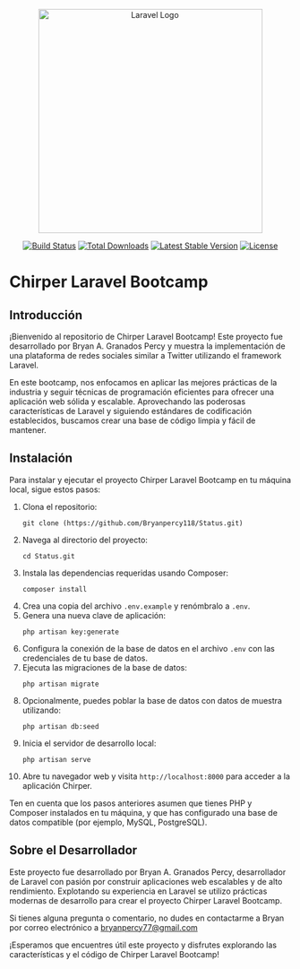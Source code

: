 <p align="center"><a href="https://laravel.com" target="_blank"><img src="https://raw.githubusercontent.com/laravel/art/master/logo-lockup/5%20SVG/2%20CMYK/1%20Full%20Color/laravel-logolockup-cmyk-red.svg" width="400" alt="Laravel Logo"></a></p>

<p align="center">
<a href="https://github.com/laravel/framework/actions"><img src="https://github.com/laravel/framework/workflows/tests/badge.svg" alt="Build Status"></a>
<a href="https://packagist.org/packages/laravel/framework"><img src="https://img.shields.io/packagist/dt/laravel/framework" alt="Total Downloads"></a>
<a href="https://packagist.org/packages/laravel/framework"><img src="https://img.shields.io/packagist/v/laravel/framework" alt="Latest Stable Version"></a>
<a href="https://packagist.org/packages/laravel/framework"><img src="https://img.shields.io/packagist/l/laravel/framework" alt="License"></a>
</p>

# Chirper Laravel Bootcamp

## Introducción

¡Bienvenido al repositorio de Chirper Laravel Bootcamp! Este proyecto fue desarrollado por Bryan A. Granados Percy y muestra la implementación de una plataforma de redes sociales similar a Twitter utilizando el framework Laravel.

En este bootcamp, nos enfocamos en aplicar las mejores prácticas de la industria y seguir técnicas de programación eficientes para ofrecer una aplicación web sólida y escalable. Aprovechando las poderosas características de Laravel y siguiendo estándares de codificación establecidos, buscamos crear una base de código limpia y fácil de mantener.

## Instalación

Para instalar y ejecutar el proyecto Chirper Laravel Bootcamp en tu máquina local, sigue estos pasos:

1. Clona el repositorio:
   ```
   git clone (https://github.com/Bryanpercy118/Status.git)
   ```
2. Navega al directorio del proyecto:
   ```
   cd Status.git
   ```
3. Instala las dependencias requeridas usando Composer:
   ```
   composer install
   ```
4. Crea una copia del archivo `.env.example` y renómbralo a `.env`.
5. Genera una nueva clave de aplicación:
   ```
   php artisan key:generate
   ```
6. Configura la conexión de la base de datos en el archivo `.env` con las credenciales de tu base de datos.
7. Ejecuta las migraciones de la base de datos:
   ```
   php artisan migrate
   ```
8. Opcionalmente, puedes poblar la base de datos con datos de muestra utilizando:
   ```
   php artisan db:seed
   ```
9. Inicia el servidor de desarrollo local:
   ```
   php artisan serve
   ```
10. Abre tu navegador web y visita `http://localhost:8000` para acceder a la aplicación Chirper.

Ten en cuenta que los pasos anteriores asumen que tienes PHP y Composer instalados en tu máquina, y que has configurado una base de datos compatible (por ejemplo, MySQL, PostgreSQL).

## Sobre el Desarrollador

Este proyecto fue desarrollado por Bryan A. Granados Percy, desarrollador de Laravel con pasión por construir aplicaciones web escalables y de alto rendimiento. Explotando su experiencia en Laravel se utilizo prácticas modernas de desarrollo para crear el proyecto Chirper Laravel Bootcamp.

Si tienes alguna pregunta o comentario, no dudes en contactarme a Bryan por correo electrónico a bryanpercy77@gmail.com 

¡Esperamos que encuentres útil este proyecto y disfrutes explorando las características y el código de Chirper Laravel Bootcamp!

